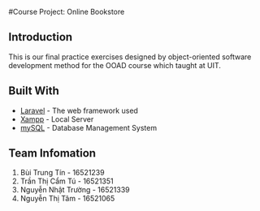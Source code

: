 #Course Project: Online Bookstore

## Introduction
This is our final practice exercises designed by object-oriented software development method for the OOAD course which taught at UIT.

## Built With

* [Laravel](https://laravel.com/docs/6.x) - The web framework used
* [Xampp](https://www.apachefriends.org/index.html) - Local Server
* [mySQL](https://www.mysql.com/) - Database Management System

## Team Infomation
1. Bùi Trung Tín - 16521239
2. Trần Thị Cẩm Tú - 16521351
3. Nguyễn Nhật Trường - 16521339
4. Nguyễn Thị Tâm - 16521065



